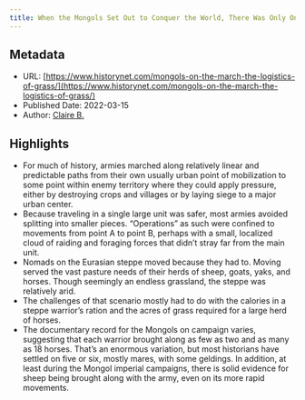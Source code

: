 ```yaml
---
title: When the Mongols Set Out to Conquer the World, There Was Only One Limiting Factor- Grass
---
```

## Metadata
* URL: [https://www.historynet.com/mongols-on-the-march-the-logistics-of-grass/](https://www.historynet.com/mongols-on-the-march-the-logistics-of-grass/)
* Published Date: 2022-03-15
* Author: [Claire B.](None)

## Highlights
* For much of history, armies marched along relatively linear and predictable paths from their own usually urban point of mobilization to some point within enemy territory where they could apply pressure, either by destroying crops and villages or by laying siege to a major urban center.
* Because traveling in a single large unit was safer, most armies avoided splitting into smaller pieces. “Operations” as such were confined to movements from point A to point B, perhaps with a small, localized cloud of raiding and foraging forces that didn’t stray far from the main unit.
* Nomads on the Eurasian steppe moved because they had to. Moving served the vast pasture needs of their herds of sheep, goats, yaks, and horses. Though seemingly an endless grassland, the steppe was relatively arid.
* The challenges of that scenario mostly had to do with the calories in a steppe warrior’s ration and the acres of grass required for a large herd of horses.
* The documentary record for the Mongols on campaign varies, suggesting that each warrior brought along as few as two and as many as 18 horses. That’s an enormous variation, but most historians have settled on five or six, mostly mares, with some geldings. In addition, at least during the Mongol imperial campaigns, there is solid evidence for sheep being brought along with the army, even on its more rapid movements.